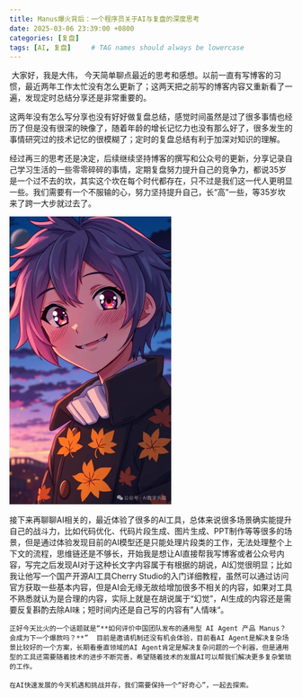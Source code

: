 ```yaml
---
title: Manus爆火背后：一个程序员关于AI与复盘的深度思考
date: 2025-03-06 23:39:00 +0800
categories: [复盘]
tags: [AI, 复盘]     # TAG names should always be lowercase
---
```

​	大家好，我是大伟， 今天简单聊点最近的思考和感想。以前一直有写博客的习惯，最近两年工作太忙没有怎么更新了；这两天把之前写的博客内容又重新看了一遍，发现定时总结分享还是非常重要的。

  这两年没有怎么写分享也没有好好做复盘总结，感觉时间虽然是过了很多事情也经历了但是没有很深的映像了，随着年龄的增长记忆力也没有那么好了，很多发生的事情研究过的技术记忆的很模糊了；定时的复盘总结有利于加深对知识的理解。

  经过再三的思考还是决定，后续继续坚持博客的撰写和公众号的更新，分享记录自己学习生活的一些零零碎碎的事情，定期复盘努力提升自己的竞争力，都说35岁是一个过不去的坎，其实这个坎在每个时代都存在，只不过是我们这一代人更明显一些。我们需要有一个不服输的心，努力坚持提升自己，长“高”一些，等35岁坎来了跨一大步就过去了。



<img src="../assets/images/640.png" alt="图片" style="zoom:50%;" />

​	接下来再聊聊AI相关的，最近体验了很多的AI工具，总体来说很多场景确实能提升自己的战斗力，比如代码优化、代码片段生成、图片生成、PPT制作等等很多的场景，但是通过体验发现目前的AI模型还是只能处理片段类的工作，无法处理整个上下文的流程，思维链还是不够长，开始我是想让AI直接帮我写博客或者公众号内容，写完之后发现AI对于这种长文字内容属于有根据的胡说，AI幻觉很明显；比如我让他写一个国产开源AI工具Cherry Studio的入门详细教程，虽然可以通过访问官方获取一些基本内容，但是AI会无缘无故给增加很多不相关的内容，如果对工具不熟悉就认为是合理的内容，实际上就是在胡说属于“幻觉”，AI生成的内容还是需要反复斟酌去除AI味；短时间内还是自己写的内容有”人情味“。

  	正好今天比火的一个话题就是“**如何评价中国团队发布的通用型 AI Agent 产品 Manus？会成为下一个爆款吗？**”  目前是邀请机制还没有机会体验，目前看AI Agent是解决复杂场景比较好的一个方案，长期看垂直领域的AI Agent肯定是解决复杂问题的一个利器，但是通用型的工具还需要随着技术的进步不断完善，希望随着技术的发展AI可以帮我们解决更多复杂繁琐的工作。

  	在AI快速发展的今天机遇和挑战并存，我们需要保持一个“好奇心”，一起去探索。